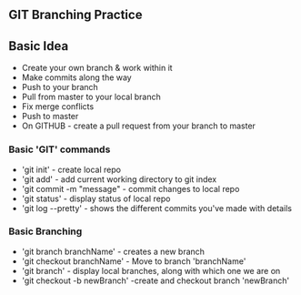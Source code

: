 ## GIT Branching Practice

## Basic Idea
* Create your own branch & work within it
* Make commits along the way
* Push to your branch
* Pull from master to your local branch
* Fix merge conflicts
* Push to master
* On GITHUB - create a pull request from your branch to master


### Basic 'GIT' commands

* 'git init' - create local repo
* 'git add' - add current working directory to git index
* 'git commit -m "message" - commit changes to local repo
* 'git status' - display status of local repo
* 'git log --pretty' - shows the different commits you've made with details

### Basic Branching
* 'git branch branchName' - creates a new branch
* 'git checkout branchName' - Move to branch 'branchName'
* 'git branch' - display local branches, along with which one we are on
* 'git checkout -b newBranch' -create and checkout branch 'newBranch'
